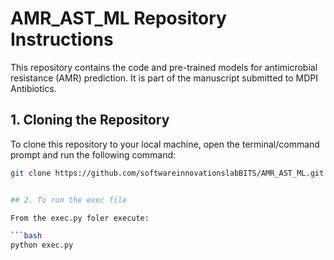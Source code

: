 # AMR_AST_ML Repository Instructions

This repository contains the code and pre-trained models for antimicrobial resistance (AMR) prediction. It is part of the manuscript submitted to MDPI Antibiotics.

## 1. Cloning the Repository
To clone this repository to your local machine, open the terminal/command prompt and run the following command:

```bash
git clone https://github.com/softwareinnovationslabBITS/AMR_AST_ML.git


## 2. To run the exec file

From the exec.py foler execute:

```bash
python exec.py